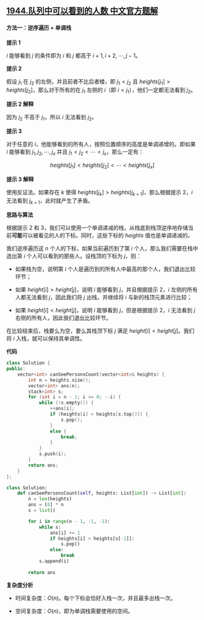 ## [1944.队列中可以看到的人数 中文官方题解](https://leetcode.cn/problems/number-of-visible-people-in-a-queue/solutions/100000/dui-lie-zhong-ke-yi-kan-dao-de-ren-shu-b-k442)

#### 方法一：逆序遍历 + 单调栈

**提示 $1$**

$i$ 能够看到 $j$ 的条件即为 $i$ 和 $j$ 都高于 $i+1, i+2, \cdots, j-1$。

**提示 $2$**

假设 $j_1$ 在 $j_2$ 的左侧，并且前者不比后者矮，即 $j_1 < j_2$ 且 $\textit{heights}[j_1] > \textit{heights}[j_2]$，那么对于所有的在 $j_1$ 左侧的 $i$（即 $i < j_1$），他们一定都无法看到 $j_2$。

**提示 $2$ 解释**

因为 $j_2$ 不高于 $j_1$，所以 $i$ 无法看到 $j_2$。

**提示 $3$**

对于任意的 $i$，他能够看到的所有人，按照位置顺序的高度是单调递增的。即如果 $i$ 能够看到 $j_1, j_2, \cdots, j_x$ 并且 $j_1 < j_2 < \cdots < j_x$，那么一定有：

$$
\textit{heights}[j_1] < \textit{heights}[j_2] < \cdots < \textit{heights}[j_x]
$$

**提示 $3$ 解释**

使用反证法。如果存在 $k$ 使得 $\textit{heights}[j_k] > \textit{heights}[j_{k+1}]$，那么根据提示 $2$，$i$ 无法看到 $j_{k+1}$，此时就产生了矛盾。

**思路与算法**

根据提示 $2$ 和 $3$，我们可以使用一个单调递减的栈，从栈底到栈顶逆序地存储当前**可能**可以被看见的人的下标。同时，这些下标的 $\textit{heights}$ 值也是单调递减的。

我们逆序遍历这 $n$ 个人的下标，如果当前遍历到了第 $i$ 个人，那么我们需要在栈中选出第 $i$ 个人可以看到的那些人。设栈顶的下标为 $j$，则：

- 如果栈为空，说明第 $i$ 个人是遍历到的所有人中最高的那个人，我们退出比较环节；
    
- 如果 $\textit{height}[i] > \textit{height}[j]$，说明 $i$ 能够看到 $j$，并且根据提示 $2$，$i$ 左侧的所有人都无法看到 $j$，因此我们将 $j$ 出栈，并继续将 $i$ 与新的栈顶元素进行比较；

- 如果 $\textit{height}[i] < \textit{height}[j]$，说明 $i$ 能够看到 $j$，但是根据提示 $2$，$i$ 无法看到 $j$ 右侧的所有人，因此我们退出比较环节。

在比较结束后，栈要么为空，要么其栈顶下标 $j$ 满足 $\textit{height}[i] < \textit{height}[j]$。我们将 $i$ 入栈，就可以保持其单调性。

**代码**

```C++ [sol1-C++]
class Solution {
public:
    vector<int> canSeePersonsCount(vector<int>& heights) {
        int n = heights.size();
        vector<int> ans(n);
        stack<int> s;
        for (int i = n - 1; i >= 0; --i) {
            while (!s.empty()) {
                ++ans[i];
                if (heights[i] > heights[s.top()]) {
                    s.pop();
                }
                else {
                    break;
                }
            }
            s.push(i);
        }
        return ans;
    }
};
```

```Python [sol1-Python3]
class Solution:
    def canSeePersonsCount(self, heights: List[int]) -> List[int]:
        n = len(heights)
        ans = [0] * n
        s = list()

        for i in range(n - 1, -1, -1):
            while s:
                ans[i] += 1
                if heights[i] > heights[s[-1]]:
                    s.pop()
                else:
                    break
            s.append(i)
        
        return ans
```

**复杂度分析**

- 时间复杂度：$O(n)$。每个下标会恰好入栈一次，并且最多出栈一次。

- 空间复杂度：$O(n)$，即为单调栈需要使用的空间。